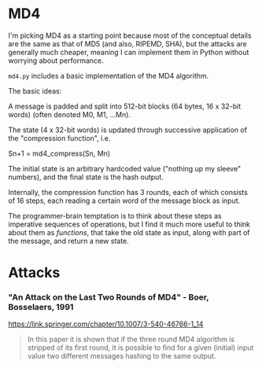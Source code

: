 # MD4

I'm picking MD4 as a starting point because most of the conceptual details are the same as that of MD5 (and also, RIPEMD, SHA), but the attacks are generally much cheaper, meaning I can implement them in Python without worrying about performance.

`md4.py` includes a basic implementation of the MD4 algorithm.

The basic ideas:

A message is padded and split into 512-bit blocks (64 bytes, 16 x 32-bit words) (often denoted M0, M1, ...Mn).

The state (4 x 32-bit words) is updated through successive application of the "compression function", i.e.

Sn+1 = md4_compress(Sn, Mn)

The initial state is an arbitrary hardcoded value ("nothing up my sleeve" numbers), and the final state is the hash output.

Internally, the compression function has 3 rounds, each of which consists of 16 steps, each reading a certain word of the message block as input.

The programmer-brain temptation is to think about these steps as imperative sequences of operations, but I find it much more useful to think about them as *functions*, that take the old state as input, along with part of the message, and return a new state.

# Attacks

### "An Attack on the Last Two Rounds of MD4" - Boer, Bosselaers, 1991

https://link.springer.com/chapter/10.1007/3-540-46766-1_14

> In this paper it is shown that if the three round MD4 algorithm is stripped of its first round, it is possible to find for a given (initial) input value two different messages hashing to the same output.
